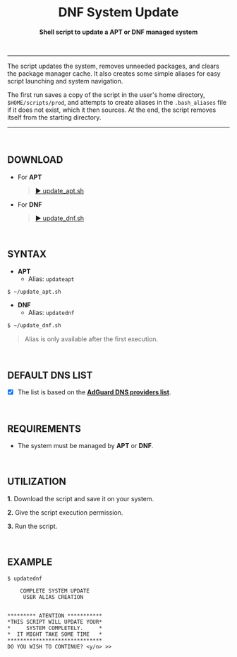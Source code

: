 <h1 align="center">DNF System Update</h1>
<p align="center">
  <b>Shell script to update a APT or DNF managed system</b>
</p>

<BR>

---

The script updates the system, removes unneeded packages, and clears the package manager cache. It also creates some simple aliases for easy script launching and system navigation.

The first run saves a copy of the script in the user's home directory, `$HOME/scripts/prod`, and attempts to create aliases in the `.bash_aliases` file if it does not exist, which it then sources. At the end, the script removes itself from the starting directory.

---

<BR>

## DOWNLOAD

- For **APT**
  > [▶️ update_apt.sh](./update_apt.sh)

- For **DNF**
  > [▶️ update_dnf.sh](./update_dnf.sh)

<BR>

## SYNTAX

- **APT**
  - Alias: `updateapt`
  
```bash
$ ~/update_apt.sh
```

- **DNF**
  - Alias: `updatednf`

```bash
$ ~/update_dnf.sh
```

> Alias is only available after the first execution.

<BR>

## DEFAULT DNS LIST

- [X] The list is based on the [**AdGuard DNS providers list**](https://adguard-dns.io/kb/general/dns-providers).

<BR>

## REQUIREMENTS

- The system must be managed by **APT** or **DNF**.

<BR>

## UTILIZATION

**1.** Download the script and save it on your system.

**2.** Give the script execution permission.

**3.** Run the script.

<BR>

## EXAMPLE
```
$ updatednf

    COMPLETE SYSTEM UPDATE
     USER ALIAS CREATION


********* ATENTION ***********
*THIS SCRIPT WILL UPDATE YOUR*
*     SYSTEM COMPLETELY.     *
*  IT MIGHT TAKE SOME TIME   *
******************************
DO YOU WISH TO CONTINUE? <y/n> >>
```